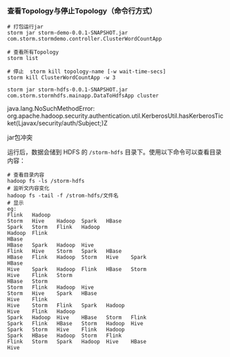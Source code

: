 ### 查看Topology与停止Topology（命令行方式）

```shell
# 打包运行jar
storm jar storm-demo-0.0.1-SNAPSHOT.jar  com.storm.stormdemo.controller.ClusterWordCountApp

# 查看所有Topology
storm list

# 停止  storm kill topology-name [-w wait-time-secs]
storm kill ClusterWordCountApp -w 3

storm jar storm-hdfs-0.0.1-SNAPSHOT.jar com.storm.stormhdfs.mainapp.DataToHdfsApp cluster
```

java.lang.NoSuchMethodError: org.apache.hadoop.security.authentication.util.KerberosUtil.hasKerberosTicket(Ljavax/security/auth/Subject;)Z

jar包冲突



运行后，数据会储到 HDFS 的 `/storm-hdfs` 目录下。使用以下命令可以查看目录内容：

```shell
# 查看目录内容
hadoop fs -ls /storm-hdfs
# 监听文内容变化 
hadoop fs -tail -f /strom-hdfs/文件名
# 显示
eg:
Flink	Hadoop
Storm	Hive	Hadoop	Spark	HBase
Spark	Storm	Flink	Hadoop
Hadoop	Flink
HBase
HBase	Spark	Hadoop	Hive
Flink	Hive	Storm	Spark	HBase
HBase	Flink	Hadoop	Storm	Hive	Spark
HBase
Hive	Spark	Hadoop	Flink	HBase	Storm
Hive	Flink	Storm
HBase	Storm
Storm	Flink	Hadoop	Hive
Storm	Hive	Spark	HBase
Hive	Flink
Hive	Storm	Flink	Spark	Hadoop
Hive	Flink	Hadoop
Spark	Hadoop	Hive	HBase	Storm	Flink
Spark	Flink	HBase	Storm	Hadoop	Hive
Spark	Storm	Hive	Flink	Hadoop
Spark	HBase	Hadoop	Storm	Flink
Flink	Storm	Spark	Hadoop	Hive	HBase
Hive

```





## 